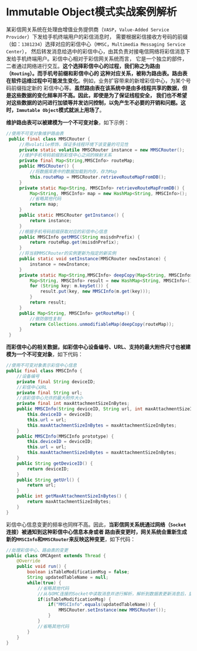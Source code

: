 Immutable Object模式实战案例解析
================================================================================
某彩信网关系统在处理由增值业务提供商（`VASP`，`Value-Added Service Provider`）下发给手机终端用户的彩信消息时，
需要根据彩信接收方号码的前缀（如：`1381234`）选择对应的彩信中心（`MMSC`，`Multimedia Messaging Service Center`），
然后转发消息给选中的彩信中心，由其负责对接电信网络将彩信消息下发给手机终端用户。彩信中心相对于彩信网关系统而言，
它是一个独立的部件，二者通过网络进行交互。**这个选择彩信中心的过程，我们称之为路由（`Routing`）。而手机号前缀和彩信中心的
这种对应关系，被称为路由表。路由表在软件运维过程中可能发生变化**。例如，业务扩容带来的新增彩信中心，为某个号码前缀指定新的
彩信中心等。**虽然路由表在该系统中是由多线程共享的数据，但是这些数据的变化频率并不高。因此，即使是为了保证线程安全，
我们也不希望对这些数据的访问进行加锁等并发访问控制，以免产生不必要的开销和问题。这时，`Immutable Object`模式就派上用场了**。

**维护路由表可以被建模为一个不可变对象**，如下示例：
```java
//使用不可变对象维护路由表
 public final class MMSCRouter {
     //用volatile修饰，保证多线程环境下该变量的可见性
     private static volatile MMSCRouter instance = new MMSCRouter();
     //维护手机号码前缀到彩信中心之间的映射关系
     private final Map<String,MMSCInfo> routeMap;
     public MMSCRouter() {
         //将数据库表中的数据加载到内存，存为Map
         this.routeMap = MMSCRouter.retrieveRouteMapFromDB();
     }
     private static Map<String, MMSCInfo> retrieveRouteMapFromDB() {
         Map<String, MMSCInfo> map = new HashMap<String, MMSCInfo>();
         //省略其他代码
         return map;
     }
     public static MMSCRouter getInstance() {
         return instance;
     }
     //根据手机号码前缀获取对应的彩信中心信息
     public MMSCInfo getMMSC(String msisdnPrefix) {
         return routeMap.get(msisdnPrefix);
     }
     //将当前MMSCRouter的实例更新为指定的新实例
     public static void setInstance(MMSCRouter newInstance) {
         instance = newInstance;
     }
     private static Map<String,MMSCInfo> deepCopy(Map<String, MMSCInfo> m) {
         Map<String, MMSCInfo> result = new HashMap<String, MMSCInfo>();
         for (String key: m.keySet()) {
             result.put(key, new MMSCInfo(m.get(key)));
         }
         return result;
     }
     public Map<String, MMSCInfo> getRouteMap() {
         //做防御性复制
         return Collections.unmodifiableMap(deepCopy(routeMap));
     }
 }
```
**而彩信中心的相关数据，如彩信中心设备编号、URL、支持的最大附件尺寸也被建模为一个不可变对象**，如下代码：
```java
//使用不可变对象表示彩信中心信息
public final class MMSCInfo {
    //设备编号
    private final String deviceID;
    //彩信中心URL
    private final String url;
    //该彩信中心允许的最大附件大小
    private final int maxAttachmentSizeInBytes;
    public MMSCInfo(String deviceID, String url, int maxAttachmentSizeInBytes) {
        this.deviceID = deviceID;
        this.url = url;
        this.maxAttachmentSizeInBytes = maxAttachmentSizeInBytes;
    }
    public MMSCInfo(MMSCInfo prototype) {
        this.deviceID = deviceID;
        this.url = url;
        this.maxAttachmentSizeInBytes = maxAttachmentSizeInBytes;
    }
    public String getDeviceID() {
        return deviceID;
    }
    public String getUrl() {
        return url;
    }
    public int getMaxAttachmentSizeInBytes() {
        return maxAttachmentSizeInBytes;
    }
}
```
彩信中心信息变更的频率也同样不高。因此，**当彩信网关系统通过网络（`Socket`连接）被通知到这种彩信中心信息本身或者
路由表变更时，网关系统会重新生成新的`MMSCInfo`和`MMSCRouter`来反映这种变更**，如下代码：
```java
//处理彩信中心、路由表的变更
public class OMCAgent extends Thread {
    @Override
    public void run() {
        boolean isTableModificationMsg = false;
        String updatedTableName = null;
        while(true) {
            //省略其他代码
            //从与OMC连接的Socket中读取消息并进行解析，解析到数据表更新消息后，重置MMSCRouter实例
            if(isTableModificationMsg) {
                if("MMSCInfo".equals(updatedTableName)) {
                    MMSCRouter.setInstance(new MMSCRouter());
                }
            }
            //省略其他代码
        }
    }
}
```
